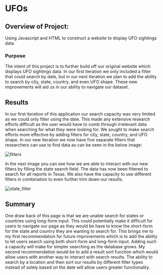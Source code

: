 # UFOs

## Overview of Project:

Using Javascript and HTML to construct a website to display UFO sightings data

### Purpose

The intent of this project is to further build off our original website which displays UFO sightings data. In our first iteration we only included a filter that could search by date, but in our next iteration we plan to add the ability to search by city, state, country, and even UFO shape. These new improvements will aid us in our ability to navigate our dataset.

## Results

In our first iteration of this application our search capacity was very limited as we could only filter using the date. This made any extensive research efforts difficult as the user would have to comb through irrelevant data when searching for what they were looking for. We sought to make search efforts more effective by adding filters for city, state, country, and UFO shape. In our new iteration we now have five separate filters that researchers can use to find data as can be seen in the below image:

![filters](https://user-images.githubusercontent.com/106921601/185815648-57363d77-0045-4e33-9305-cd25d21d8360.PNG)

In the next image you can see how we are able to interact with our new filters by filling the state search field. The data has now been filtered to search for all reports in Texas. We also have the capacity to use different filters in combination to even further trim down our results. 

![state_filter](https://user-images.githubusercontent.com/106921601/185815650-9cf5423c-7372-411a-ab97-ec4b617cb079.PNG)

## Summary

One draw back of this page is that we are unable search for states or countries using long-form input. This could potentially make it difficult for users to navigate our page as they would be have to know the short-form for the state and country they are wanting to search for. This brings me to my first recommendation for future improvements which is to add the ability to let users search using both short-form and long-form input. Adding such a capacity will make for simpler searching as the database grows. My second recommendation would be to add a result sort function which would allow users with another way to interact with search results. The ability to search by a location and then sort our results by different filter types instead of solely based on the date will allow users greater functionality.
